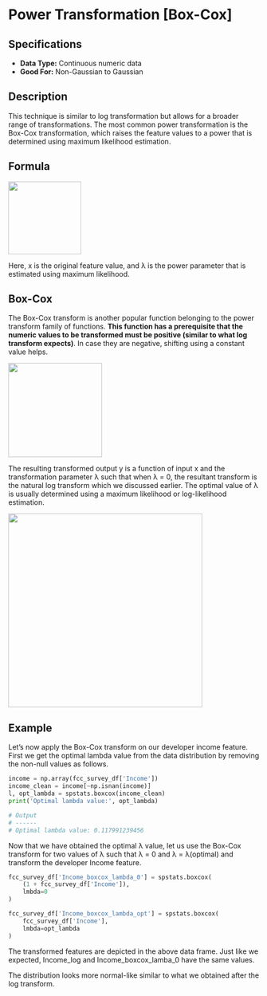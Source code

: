 # Power Transformation [Box-Cox]

## Specifications

- **Data Type:** Continuous numeric data
- **Good For:** Non-Gaussian to Gaussian

## Description

This technique is similar to log transformation but allows for a broader range of transformations. The most common power transformation is the Box-Cox transformation, which raises the feature values to a power that is determined using maximum likelihood estimation.

## Formula

<img src="image3.jpg" style="width:1.52083in" />

Here, x is the original feature value, and ​λ​ is the power parameter that is estimated using maximum likelihood.

## Box-Cox

The Box-Cox transform is another popular function belonging to the power transform family of functions. **This function has a prerequisite that the numeric values to be transformed must be positive (similar to what log transform expects)**. In case they are negative, shifting using a constant value helps.

<img src="image1.png" style="width:1.96282in" />

The resulting transformed output y is a function of input x and the transformation parameter λ such that when λ = 0, the resultant transform is the natural log transform which we discussed earlier. The optimal value of λ is usually determined using a maximum likelihood or log-likelihood estimation.

<img src="image2.png" style="width:4.04952in" />

## Example

Let’s now apply the Box-Cox transform on our developer income feature. First we get the optimal lambda value from the data distribution by removing the non-null values as follows.

```python
income = np.array(fcc_survey_df['Income'])
income_clean = income[~np.isnan(income)]
l, opt_lambda = spstats.boxcox(income_clean)
print('Optimal lambda value:', opt_lambda)

# Output
# ------
# Optimal lambda value: 0.117991239456
```

Now that we have obtained the optimal λ value, let us use the Box-Cox transform for two values of λ such that λ = 0 and λ = λ(optimal) and transform the developer Income feature.

```python
fcc_survey_df['Income_boxcox_lambda_0'] = spstats.boxcox(
    (1 + fcc_survey_df['Income']),
    lmbda=0
)

fcc_survey_df['Income_boxcox_lambda_opt'] = spstats.boxcox(
    fcc_survey_df['Income'],
    lmbda=opt_lambda
)
```

The transformed features are depicted in the above data frame. Just like we expected, Income\_log and Income\_boxcox\_lamba\_0 have the same values.

The distribution looks more normal-like similar to what we obtained after the log transform.
